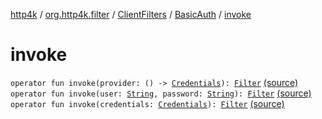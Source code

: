 [http4k](../../../index.md) / [org.http4k.filter](../../index.md) / [ClientFilters](../index.md) / [BasicAuth](index.md) / [invoke](./invoke.md)

# invoke

`operator fun invoke(provider: () -> `[`Credentials`](../../../org.http4k.core/-credentials/index.md)`): `[`Filter`](../../../org.http4k.core/-filter/index.md) [(source)](https://github.com/http4k/http4k/blob/master/http4k-core/src/main/kotlin/org/http4k/filter/ClientFilters.kt#L70)
`operator fun invoke(user: `[`String`](https://kotlinlang.org/api/latest/jvm/stdlib/kotlin/-string/index.html)`, password: `[`String`](https://kotlinlang.org/api/latest/jvm/stdlib/kotlin/-string/index.html)`): `[`Filter`](../../../org.http4k.core/-filter/index.md) [(source)](https://github.com/http4k/http4k/blob/master/http4k-core/src/main/kotlin/org/http4k/filter/ClientFilters.kt#L74)
`operator fun invoke(credentials: `[`Credentials`](../../../org.http4k.core/-credentials/index.md)`): `[`Filter`](../../../org.http4k.core/-filter/index.md) [(source)](https://github.com/http4k/http4k/blob/master/http4k-core/src/main/kotlin/org/http4k/filter/ClientFilters.kt#L75)